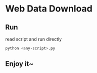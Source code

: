 # Web Data Download

## Run

read script and run directly

```bash
python <any-script>.py
```

## Enjoy it~

